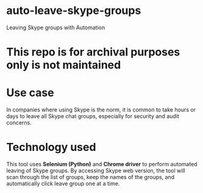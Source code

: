 # auto-leave-skype-groups
Leaving Skype groups with Automation

<h1>This repo is for archival purposes only is not maintained</h1>

<h1>Use case</h1>
In companies where using Skype is the norm, it is common to take hours or days to leave all Skype chat groups, especially for security and audit concerns. 

<h1>Technology used</h1>
This tool uses <b>Selenium (Python)</b> and <b>Chrome driver</b> to perform automated leaving of Skype groups. By accessing Skype web version, the tool will scan through the list of groups, keep the names of the groups, and automatically click leave group one at a time. 
